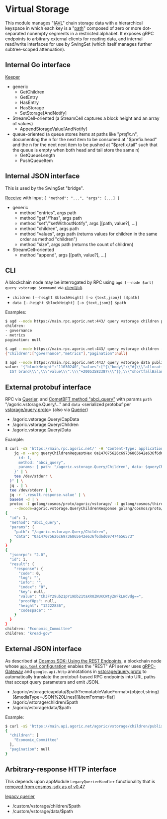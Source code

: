 # Virtual Storage

This module manages "[IAVL](https://github.com/cosmos/iavl)" chain storage data with a hierarchical keyspace in which each key is a "[path](./types/path_keys.go)" composed of zero or more dot-separated nonempty segments in a restricted alphabet. It exposes gRPC endpoints to arbitrary external clients for reading data, and internal read/write interfaces for use by SwingSet (which itself manages further subtree-scoped attenuation).

## Internal Go interface

[Keeper](./keeper/keeper.go)
* generic
  * GetChildren
  * GetEntry
  * HasEntry
  * HasStorage
  * SetStorage[AndNotify]
* StreamCell-oriented (a StreamCell captures a block height and an array of values)
  * AppendStorageValue[AndNotify]
* queue-oriented (a queue stores items at paths like "$prefix.$n", documenting
  the n for the next item to be consumed at "$prefix.head" and the n for the next
  next item to be pushed at "$prefix.tail" such that the queue is empty when both
  head and tail store the same n)
  * GetQueueLength
  * PushQueueItem

## Internal JSON interface

This is used by the SwingSet "bridge".

[Receive](./vstorage.go) with input `{ "method": "...", "args": [...] }`
* generic
  * method "entries", args path
  * method "get"/"has", args path
  * method "set"/"setWithoutNotify", args [[path, value?], ...]
  * method "children", args path
  * method "values", args path (returns values for children in the same order as method "children")
  * method "size", args path (returns the count of children)
* StreamCell-oriented
  * method "append", args [[path, value?], ...]
 
## CLI

A blockchain node may be interrogated by RPC using `agd [--node $url] query vstorage $command` via [client/cli](./client/cli/query.go).
* `children [--height $blockHeight] [-o {text,json}] [$path]`
* `data [--height $blockHeight] [-o {text,json}] $path`

Examples:
```sh
$ agd --node https://main.rpc.agoric.net:443/ query vstorage children published.reserve
children:
- governance
- metrics
pagination: null

$ agd --node https://main.rpc.agoric.net:443/ query vstorage children -o json published.reserve
{"children":["governance","metrics"],"pagination":null}

$ agd --node https://main.rpc.agoric.net:443/ query vstorage data published.reserve.metrics
value: '{"blockHeight":"11030240","values":["{\"body\":\"#{\\\"allocations\\\":{\\\"Fee\\\":{\\\"brand\\\":\\\"$0.Alleged:
  IST brand\\\",\\\"value\\\":\\\"+20053582387\\\"}},\\\"shortfallBalance\\\":{\\\"brand\\\":\\\"$0\\\",\\\"value\\\":\\\"+0\\\"},\\\"totalFeeBurned\\\":{\\\"brand\\\":\\\"$0\\\",\\\"value\\\":\\\"+0\\\"},\\\"totalFeeMinted\\\":{\\\"brand\\\":\\\"$0\\\",\\\"value\\\":\\\"+0\\\"}}\",\"slots\":[\"board0257\"]}"]}'
```

## External protobuf interface

RPC via [Querier](./keeper/grpc_query.go),
and [CometBFT method "abci_query"](https://docs.cometbft.com/main/rpc/#/ABCI/abci_query)
with params `path` "/agoric.vstorage.Query/..."
and `data` \<serialized protobuf per [vstorage/query.proto](../../proto/agoric/vstorage/query.proto)>
(also via [Querier](./keeper/grpc_query.go))
* /agoric.vstorage.Query/CapData
* /agoric.vstorage.Query/Children
* /agoric.vstorage.Query/Data

Example:
```sh
$ curl -sS 'https://main.rpc.agoric.net/' -H 'Content-Type: application/json' -X POST --data "$(
    jq -n --arg queryChildrenRequestHex 0a147075626c69736865642e636f6d6d697474656573 '{
      id: 1,
      method: "abci_query",
      params: { path: "/agoric.vstorage.Query/Children", data: $queryChildrenRequestHex }
    }' | \
    tee /dev/stderr \
  )" | \
  jq . | \
  tee /dev/stderr | \
  jq -r '.result.response.value' | \
  base64 -d | \
  protoc -I golang/cosmos/proto/agoric/vstorage/ -I golang/cosmos/third_party/proto/ \
    --decode=agoric.vstorage.QueryChildrenResponse golang/cosmos/proto/agoric/vstorage/query.proto 
{
  "id": 1,
  "method": "abci_query",
  "params": {
    "path": "/agoric.vstorage.Query/Children",
    "data": "0a147075626c69736865642e636f6d6d697474656573"
  }
}
{
  "jsonrpc": "2.0",
  "id": 1,
  "result": {
    "response": {
      "code": 0,
      "log": "",
      "info": "",
      "index": "0",
      "key": null,
      "value": "ChJFY29ub21pY19Db21taXR0ZWUKCWtyZWFkLWdvdg==",
      "proofOps": null,
      "height": "12222836",
      "codespace": ""
    }
  }
}
children: "Economic_Committee"
children: "kread-gov"
```

## External JSON interface

As described at [Cosmos SDK: Using the REST Endpoints](https://docs.cosmos.network/main/run-node/interact-node#using-the-rest-endpoints), a blockchain node whose [`app.toml` configuration](https://docs.cosmos.network/main/run-node/run-node#configuring-the-node-using-apptoml-and-configtoml) enables the "REST" API server uses [gRPC-Gateway](https://grpc-ecosystem.github.io/grpc-gateway/) and `google.api.http` annotations in [vstorage/query.proto](../../proto/agoric/vstorage/query.proto) to automatically translate the protobuf-based RPC endpoints into URL paths that accept query parameters and emit JSON.
* /agoric/vstorage/capdata/$path?remotableValueFormat={object,string}[&mediaType=JSON%20Lines][&itemFormat=flat]
* /agoric/vstorage/children/$path
* /agoric/vstorage/data/$path

Example:
```sh
$ curl -sS 'https://main.api.agoric.net/agoric/vstorage/children/published.committees'
{
  "children": [
    "Economic_Committee"
  ],
  "pagination": null
}
```

## Arbitrary-response HTTP interface

This depends upon appModule `LegacyQuerierHandler` functionality that is [removed from cosmos-sdk as of v0.47](https://github.com/cosmos/cosmos-sdk/blob/fa4d87ef7e6d87aaccc94c337ffd2fe90fcb7a9d/CHANGELOG.md#api-breaking-changes-3)

[legacy querier](./keeper/querier.go)
* /custom/vstorage/children/$path
* /custom/vstorage/data/$path
